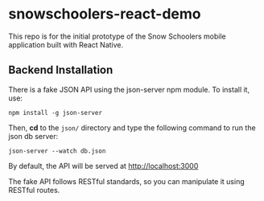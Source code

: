 # snowschoolers-react-demo

This repo is for the initial prototype of the Snow Schoolers mobile application built with React Native.

## Backend Installation

There is a fake JSON API using the json-server npm module. To install it, use:

```
npm install -g json-server
```

Then, **cd** to the `json/` directory and type the following command to run the json db server:

```
json-server --watch db.json
```

By default, the API will be served at <http://localhost:3000>

The fake API follows RESTful standards, so you can manipulate it using RESTful routes.
